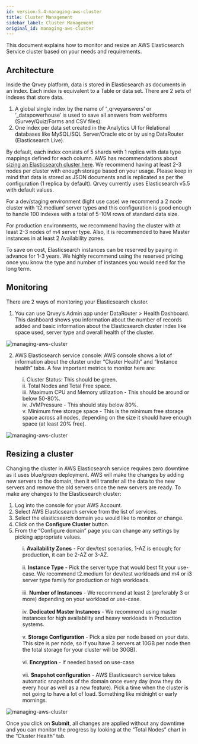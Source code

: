 ```yaml
---
id: version-5.4-managing-aws-cluster
title: Cluster Management
sidebar_label: Cluster Management
original_id: managing-aws-cluster
---
```


This document explains how to monitor and resize an AWS Elasticsearch Service cluster based on your needs and requirements.

## Architecture
Inside the Qrvey platform, data is stored in Elasticsearch as documents in an index. Each index is equivalent to a Table or data set. There are 2 sets of indexes that store data.
1. A global single index by the name of ‘_qrveyanswers’ or ‘_datapowerhouse’ is used to save all answers from webforms (Survey/Quiz/Forms and CSV files).
2. One index per data set created in the Analytics UI for Relational databases like MySQL/SQL Server/Oracle etc or by using DataRouter (Elasticsearch Live).

By default, each index consists of 5 shards with 1 replica with data type mappings defined for each column.
AWS has recommendations about <a href="https://docs.aws.amazon.com/elasticsearch-service/latest/developerguide/sizing-domains.html">sizing an Elasticsearch cluster here</a>. We recommend having at least 2-3 nodes per cluster with enough storage based on your usage. Please keep in mind that data is stored as JSON documents and is replicated as per the configuration (1 replica by default). Qrvey currently uses Elasticsearch v5.5 with default values.

For a dev/staging environment (light use case) we recommend a 2 node cluster with ‘t2.medium’ server types and this configuration is good enough to handle 100 indexes with a total of 5-10M rows of standard data size.

For production environments, we recommend having the cluster with at least 2-3 nodes of m4 server type. Also, it is recommended to have Master instances in at least 2 Availability zones.

To save on cost, Elasticsearch instances can be reserved by paying in advance for 1-3 years. We highly recommend using the reserved pricing once you know the type and number of instances you would need for the long term.

## Monitoring
There are 2 ways of monitoring your Elasticsearch cluster.
1. You can use Qrvey’s Admin app under DataRouter > Health Dashboard. This dashboard shows you information about the number of records added and basic information about the Elasticsearch cluster index like space used, server type and overall health of the cluster.

![managing-aws-cluster](https://s3.amazonaws.com/cdn.qrvey.com/documentation_assets/get-started/managing-aws-cluster/manageAWS1.png#thumbnail-60)

2. AWS Elasticsearch service console: AWS console shows a lot of information about the cluster under “Cluster Health” and “Instance health” tabs. A few important metrics to monitor here are: <br>
<ul style="list-style: none; margin-left:20px;">
    <li>i. Cluster Status: This should be green.<br></li>
    <li>ii. Total Nodes and Total Free space.<br></li>
    <li>iii. Maximum CPU and Memory utilization - This should be around or below 50-80%.<br></li>
    <li>iv. JVMPressure - This should stay below 80%.<br></li>
    <li>v. Minimum free storage space - This is the minimum free storage space across all nodes, depending on the size it should have enough space (at least 20% free).</li>
</ul>

![managing-aws-cluster](https://s3.amazonaws.com/cdn.qrvey.com/documentation_assets/get-started/managing-aws-cluster/manageAWS2.png#thumbnail-60)
## Resizing a cluster
Changing the cluster in AWS Elasticsearch service requires zero downtime as it uses blue/green deployment. AWS will make the changes by adding new servers to the domain, then it will transfer all the data to the new servers and remove the old servers once the new servers are ready. To make any changes to the Elasticsearch cluster:
1. Log into the console for your AWS Account.
2. Select AWS Elasticsearch service from the list of services.
3. Select the elasticsearch domain you would like to monitor or change.
4. Click on the **Configure Cluster** button.
5. From the “Configure domain” page you can change any settings by picking appropriate values. <br>
<ul style="list-style: none; margin-left:20px;">
<li> i. <strong> Availability Zones</strong> - For dev/test scenarios, 1-AZ is enough; for production, it can be 2-AZ or 3-AZ. </li><br>
<li> ii. <strong>Instance Type</strong> - Pick the server type that would best fit your use-case. We recommend t2.medium for dev/test workloads and m4 or i3 server type family for production or high workloads.</li><br>
<li> iii. <strong>Number of Instances</strong> - We recommend at least 2 (preferably 3 or more) depending on your workload or use-case.</li><br>
<li> iv. <strong>Dedicated Master Instances</strong> - We recommend using master instances for high availability and heavy workloads in Production systems.</li><br>
<li> v. <strong>Storage Configuration</strong> - Pick a size per node based on your data. This size is per node, so if you have 3 servers at 10GB per node then the total storage for your cluster will be 30GB).</li><br>
<li> vi. <strong>Encryption</strong> - if needed based on use-case</li><br>
<li> vii. <strong>Snapshot configuration</strong> - AWS Elasticsearch service takes automatic snapshots of the domain once every day (now they do every hour as well as a new feature). Pick a time when the cluster is not going to have a lot of load. Something like midnight or early mornings.</li>
</ul>

![managing-aws-cluster](https://s3.amazonaws.com/cdn.qrvey.com/documentation_assets/get-started/managing-aws-cluster/manageAWS3.png#thumbnail-60)

Once you click on **Submit**, all changes are applied without any downtime and you can monitor the progress by looking at the “Total Nodes” chart in the “Cluster Health” tab.

